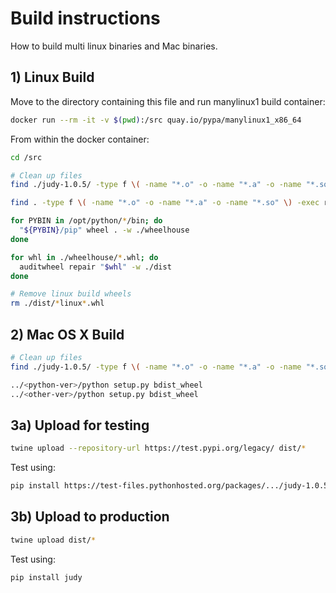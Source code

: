 # Build instructions

How to build multi linux binaries and Mac binaries. 

## 1) Linux Build

Move to the directory containing this file and run manylinux1 build container:

```bash
docker run --rm -it -v $(pwd):/src quay.io/pypa/manylinux1_x86_64
```

From within the docker container:

```bash
cd /src

# Clean up files 
find ./judy-1.0.5/ -type f \( -name "*.o" -o -name "*.a" -o -name "*.so" \) -exec rm {} \;

find . -type f \( -name "*.o" -o -name "*.a" -o -name "*.so" \) -exec rm {} \;

for PYBIN in /opt/python/*/bin; do
  "${PYBIN}/pip" wheel . -w ./wheelhouse
done

for whl in ./wheelhouse/*.whl; do
  auditwheel repair "$whl" -w ./dist
done

# Remove linux build wheels
rm ./dist/*linux*.whl
```

## 2) Mac OS X Build

```bash 
# Clean up files 
find ./judy-1.0.5/ -type f \( -name "*.o" -o -name "*.a" -o -name "*.so" \) -exec rm {} \;

../<python-ver>/python setup.py bdist_wheel
../<other-ver>/python setup.py bdist_wheel
```

## 3a) Upload for testing

```bash 
twine upload --repository-url https://test.pypi.org/legacy/ dist/*
```

Test using:

```bash 
pip install https://test-files.pythonhosted.org/packages/.../judy-1.0.5-cp27-cp27mu-manylinux1_x86_64.whl
```

## 3b) Upload to production

```bash 
twine upload dist/*
```

Test using:

```bash 
pip install judy
```
